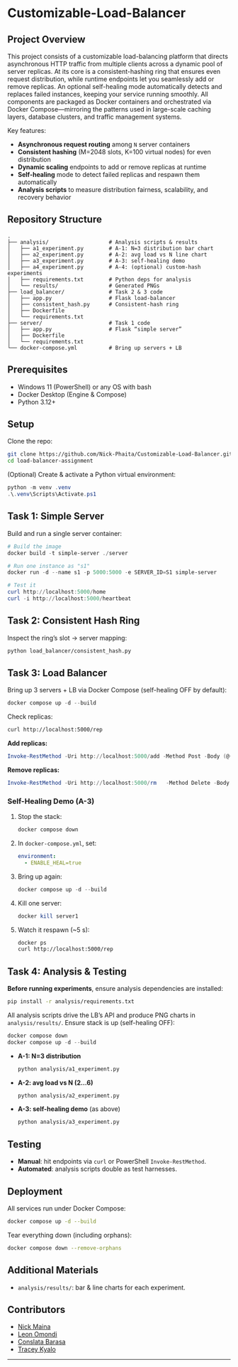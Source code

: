 # Customizable-Load-Balancer

## Project Overview

This project consists of a customizable load-balancing platform that directs asynchronous HTTP traffic from multiple clients across a dynamic pool of server replicas. At its core is a consistent-hashing ring that ensures even request distribution, while runtime endpoints let you seamlessly add or remove replicas. An optional self-healing mode automatically detects and replaces failed instances, keeping your service running smoothly. All components are packaged as Docker containers and orchestrated via Docker Compose—mirroring the patterns used in large-scale caching layers, database clusters, and traffic management systems.

Key features:
- **Asynchronous request routing** among `N` server containers
- **Consistent hashing** (M=2048 slots, K=100 virtual nodes) for even distribution
- **Dynamic scaling** endpoints to add or remove replicas at runtime
- **Self-healing** mode to detect failed replicas and respawn them automatically
- **Analysis scripts** to measure distribution fairness, scalability, and recovery behavior

## Repository Structure

```
.
├── analysis/                   # Analysis scripts & results
│   ├── a1_experiment.py        # A-1: N=3 distribution bar chart
│   ├── a2_experiment.py        # A-2: avg load vs N line chart
│   ├── a3_experiment.py        # A-3: self-healing demo
│   ├── a4_experiment.py        # A-4: (optional) custom-hash experiments
│   ├── requirements.txt        # Python deps for analysis
│   └── results/                # Generated PNGs
├── load_balancer/              # Task 2 & 3 code
│   ├── app.py                  # Flask load-balancer
│   ├── consistent_hash.py      # Consistent-hash ring
│   ├── Dockerfile
│   └── requirements.txt
├── server/                     # Task 1 code
│   ├── app.py                  # Flask “simple server”
│   ├── Dockerfile
│   └── requirements.txt
└── docker-compose.yml          # Bring up servers + LB
```

## Prerequisites

- Windows 11 (PowerShell) or any OS with bash  
- Docker Desktop (Engine & Compose)  
- Python 3.12+

## Setup

Clone the repo:

```bash
git clone https://github.com/Nick-Phaita/Customizable-Load-Balancer.git
cd load-balancer-assignment
```

(Optional) Create & activate a Python virtual environment:

```powershell
python -m venv .venv
.\.venv\Scripts\Activate.ps1
```

## Task 1: Simple Server

Build and run a single server container:

```powershell
# Build the image
docker build -t simple-server ./server

# Run one instance as "s1"
docker run -d --name s1 -p 5000:5000 -e SERVER_ID=S1 simple-server

# Test it
curl http://localhost:5000/home
curl -i http://localhost:5000/heartbeat
```

## Task 2: Consistent Hash Ring

Inspect the ring’s slot → server mapping:

```bash
python load_balancer/consistent_hash.py
```

## Task 3: Load Balancer

Bring up 3 servers + LB via Docker Compose (self-healing OFF by default):

```powershell
docker compose up -d --build
```

Check replicas:

```bash
curl http://localhost:5000/rep
```

**Add replicas:**

```powershell
Invoke-RestMethod -Uri http://localhost:5000/add -Method Post -Body (@{ n = 3; hostnames = @('server4','server5','server6') } | ConvertTo-Json) -ContentType 'application/json' 
```

**Remove replicas:**

```powershell
Invoke-RestMethod -Uri http://localhost:5000/rm   -Method Delete -Body (@{ n=3; hostnames=@('server4','server5','server6') } | ConvertTo-Json)   -ContentType 'application/json'
```

### Self-Healing Demo (A-3)

1. Stop the stack:

    ```powershell
    docker compose down
    ```

2. In `docker-compose.yml`, set:

    ```yaml
    environment:
      - ENABLE_HEAL=true
    ```

3. Bring up again:

    ```powershell
    docker compose up -d --build
    ```

4. Kill one server:

    ```powershell
    docker kill server1
    ```

5. Watch it respawn (~5 s):

    ```bash
    docker ps
    curl http://localhost:5000/rep
    ```

## Task 4: Analysis & Testing

**Before running experiments**, ensure analysis dependencies are installed:
```bash
pip install -r analysis/requirements.txt
```

All analysis scripts drive the LB’s API and produce PNG charts in `analysis/results/`. Ensure stack is up (self-healing OFF):

```powershell
docker compose down
docker compose up -d --build
```

- **A-1: N=3 distribution**

    ```bash
    python analysis/a1_experiment.py
    ```

- **A-2: avg load vs N (2…6)**

    ```bash
    python analysis/a2_experiment.py
    ```

- **A-3: self-healing demo** (as above)

    ```bash
    python analysis/a3_experiment.py
    ```

## Testing

- **Manual**: hit endpoints via `curl` or PowerShell `Invoke-RestMethod`.  
- **Automated**: analysis scripts double as test harnesses.

## Deployment

All services run under Docker Compose:

```bash
docker compose up -d --build
```

Tear everything down (including orphans):

```bash
docker compose down --remove-orphans
```

## Additional Materials

- `analysis/results/`: bar & line charts for each experiment.  

## Contributors

- [Nick Maina](https://github.com/Nick-Phaita)
- [Leon Omondi](https://github.com/Ond1mo)
- [Conslata Barasa](https://github.com/Con5lata)
- [Tracey Kyalo](https://github.com/Mwende-Kyalo)


---
